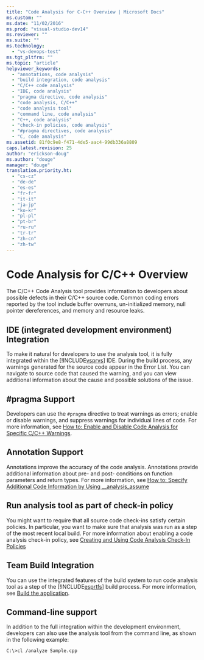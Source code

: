 ```yaml
---
title: "Code Analysis for C-C++ Overview | Microsoft Docs"
ms.custom: ""
ms.date: "11/02/2016"
ms.prod: "visual-studio-dev14"
ms.reviewer: ""
ms.suite: ""
ms.technology: 
  - "vs-devops-test"
ms.tgt_pltfrm: ""
ms.topic: "article"
helpviewer_keywords: 
  - "annotations, code analysis"
  - "build integration, code analysis"
  - "C/C++ code analysis"
  - "IDE, code analysis"
  - "pragma directive, code analysis"
  - "code analysis, C/C++"
  - "code analysis tool"
  - "command line, code analysis"
  - "C++, code analysis"
  - "check-in policies, code analysis"
  - "#pragma directives, code analysis"
  - "C, code analysis"
ms.assetid: 81f0c9e8-f471-4de5-aac4-99db336a8809
caps.latest.revision: 25
author: "erickson-doug"
ms.author: "douge"
manager: "douge"
translation.priority.ht: 
  - "cs-cz"
  - "de-de"
  - "es-es"
  - "fr-fr"
  - "it-it"
  - "ja-jp"
  - "ko-kr"
  - "pl-pl"
  - "pt-br"
  - "ru-ru"
  - "tr-tr"
  - "zh-cn"
  - "zh-tw"
---
```

# Code Analysis for C/C++ Overview
The C/C++ Code Analysis tool provides information to developers about possible defects in their C/C++ source code. Common coding errors reported by the tool include buffer overruns, un-initialized memory, null pointer dereferences, and memory and resource leaks.  
  
## IDE (integrated development environment) Integration  
 To make it natural for developers to use the analysis tool, it is fully integrated within the [!INCLUDE[vsprvs](../code-quality/includes/vsprvs_md.md)] IDE. During the build process, any warnings generated for the source code appear in the Error List. You can navigate to source code that caused the warning, and you can view additional information about the cause and possible solutions of the issue.  
  
## #pragma Support  
 Developers can use the `#pragma` directive to treat warnings as errors; enable or disable warnings, and suppress warnings for individual lines of code. For more information, see [How to: Enable and Disable Code Analysis for Specific C/C++ Warnings](http://msdn.microsoft.com/en-us/910b8518-71f1-4b2e-b012-70647795642a).  
  
## Annotation Support  
 Annotations improve the accuracy of the code analysis. Annotations provide additional information about pre- and post- conditions on function parameters and return types. For more information, see [How to: Specify Additional Code Information by Using __analysis_assume](../code-quality/how-to-specify-additional-code-information-by-using-analysis-assume.md)  
  
## Run analysis tool as part of check-in policy  
 You might want to require that all source code check-ins satisfy certain policies. In particular, you want to make sure that analysis was run as a step of the most recent local build. For more information about enabling a code analysis check-in policy, see [Creating and Using Code Analysis Check-In Policies](../code-quality/creating-and-using-code-analysis-check-in-policies.md)  
  
## Team Build Integration  
 You can use the integrated features of the build system to run code analysis tool as a step of the [!INCLUDE[esprtfs](../code-quality/includes/esprtfs_md.md)] build process. For more information, see [Build the application](../Topic/Build%20the%20application.md).  
  
## Command-line support  
 In addition to the full integration within the development environment, developers can also use the analysis tool from the command line, as shown in the following example:  
  
 `C:\>cl /analyze Sample.cpp`